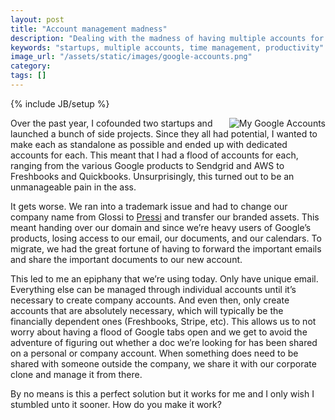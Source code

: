 ```yaml
---
layout: post
title: "Account management madness"
description: "Dealing with the madness of having multiple accounts for each of my startups and projects"
keywords: "startups, multiple accounts, time management, productivity"
image_url: "/assets/static/images/google-accounts.png"
category:
tags: []
---
```

{% include JB/setup %}

<img src="{{ IMG_PATH }}google-accounts.png" alt="My Google Accounts" style="float:right;">

Over the past year, I cofounded two startups and launched a bunch of side projects. Since they all had potential, I wanted to make each as standalone as possible and ended up with dedicated accounts for each. This meant that I had a flood of accounts for each, ranging from the various Google products to Sendgrid and AWS to Freshbooks and Quickbooks. Unsurprisingly, this turned out to be an unmanageable pain in the ass.

It gets worse. We ran into a trademark issue and had to change our company name from Glossi to <a href="http://getpressi.com" target="_blank">Pressi</a> and transfer our branded assets. This meant handing over our domain and since we’re heavy users of Google’s products, losing access to our email, our documents, and our calendars. To migrate, we had the great fortune of having to forward the important emails and share the important documents to our new account.

This led to me an epiphany that we’re using today. Only have unique email. Everything else can be managed through individual accounts until it’s necessary to create company accounts. And even then, only create accounts that are absolutely necessary, which will typically be the financially dependent ones (Freshbooks, Stripe, etc). This allows us to not worry about having a flood of Google tabs open and we get to avoid the adventure of figuring out whether a doc we’re looking for has been shared on a personal or company account. When something does need to be shared with someone outside the company, we share it with our corporate clone and manage it from there.

By no means is this a perfect solution but it works for me and I only wish I stumbled unto it sooner. How do you make it work?